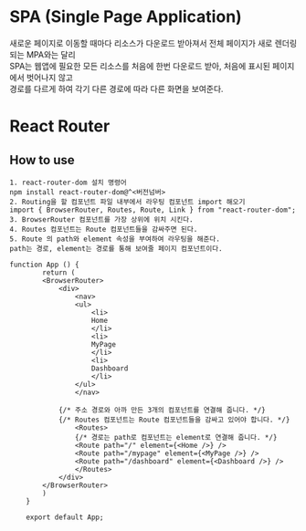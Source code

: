 # SPA (Single Page Application) 
새로운 페이지로 이동할 때마다 리소스가 다운로드 받아져서 전체 페이지가 새로 렌더링되는 MPA와는 달리<br>
SPA는 웹앱에 필요한 모든 리소스를 처음에 한번 다운로드 받아, 처음에 표시된 페이지에서 벗어나지 않고<br>
경로를 다르게 하여 각기 다른 경로에 따라 다른 화면을 보여준다.<br>

# React Router 
## How to use
    1. react-router-dom 설치 명령어
    npm install react-router-dom@^<버전넘버>
    2. Routing을 할 컴포넌트 파일 내부에서 라우팅 컴포넌트 import 해오기
    import { BrowserRouter, Routes, Route, Link } from "react-router-dom";
    3. BrowserRouter 컴포넌트를 가장 상위에 위치 시킨다.
    4. Routes 컴포넌트는 Route 컴포넌트들을 감싸주면 된다.
    5. Route 의 path와 element 속성을 부여하여 라우팅을 해준다.
    path는 경로, element는 경로를 통해 보여줄 페이지 컴포넌트이다.

```
function App () {
        return (
        <BrowserRouter>
            <div>
                <nav>
                <ul>
                    <li>
                    Home
                    </li>
                    <li>
                    MyPage
                    </li>
                    <li>
                    Dashboard
                    </li>
                </ul>
                </nav>

            {/* 주소 경로와 아까 만든 3개의 컴포넌트를 연결해 줍니다. */}
            {/* Routes 컴포넌트는 Route 컴포넌트들을 감싸고 있어야 합니다. */}
                <Routes>
                {/* 경로는 path로 컴포넌트는 element로 연결해 줍니다. */}
                <Route path="/" element={<Home />} /> 
                <Route path="/mypage" element={<MyPage />} /> 
                <Route path="/dashboard" element={<Dashboard />} />
                </Routes>
            </div>
        </BrowserRouter>
        )
    }

    export default App;
```
